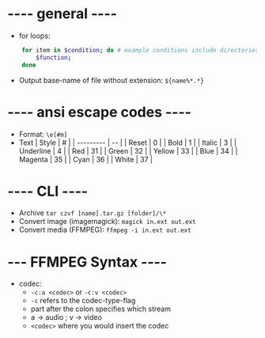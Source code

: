 # ---- general ----

- for loops:

```bash
    for item in $condition; do # example conditions include directories and lists of strings
        $function;
    done
```

- Output base-name of file without extension: `${name%*.*}`

# ---- ansi escape codes ----

- Format: `\e[#m]`
- Text
  | Style | # |
  | --------- | -- |
  | Reset | 0 |
  | Bold | 1 |
  | Italic | 3 |
  | Underline | 4 |
  | Red | 31 |
  | Green | 32 |
  | Yellow | 33 |
  | Blue | 34 |
  | Magenta | 35 |
  | Cyan | 36 |
  | White | 37 |

# ---- CLI ----

- Archive `tar czvf [name].tar.gz [folder]/\*`
- Convert image (imagemagick): `magick in.ext out.ext`
- Convert media (FFMPEG): `ffmpeg -i in.ext out.ext`

# --- FFMPEG Syntax ----

- codec:
    - `-c:a <codec>` or `-c:v <codec>`
    - `-c` refers to the codec-type-flag
    - part after the colon specifies which stream
    - a -> audio ; v -> video
    - `<codec>` where you would insert the codec

